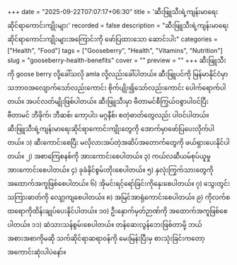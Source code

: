 +++
date = "2025-09-22T07:07:17+06:30"
title = 'ဆီးဖြူသီးရဲ့ကျန်းမာရေးဆိုင်ရာကောင်းကျိုးများ'
recorded = false
description = "ဆီးဖြူသီးရဲ့ကျန်းမာရေးဆိုင်ရာကောင်းကျိုးများအကြောင်းကို ဖော်ပြထားသော ဆောင်းပါး"
categories = ["Health", "Food"]
tags = ["Gooseberry", "Health", "Vitamins", "Nutrition"]
slug = "gooseberry-health-benefits"
cover = ""
preview = ""
+++
ဆီးဖြူသီးကို goose berry လို့ခေါ်သလို amla လို့လည်းခေါ်ပါတယ်။ ဆီးဖြူပင်ကို မြန်မာနိုင်ငံမှာ သဘာဝအလျောက်သော်လည်းကောင်း စိုက်ပျိုး၍သော်လည်းကောင်း ပေါက်ရောက်ပါတယ်။ အပင်လတ်မျိုးဖြစ်ပါတယ်။ ဆီးဖြူသီးမှာ ဗီတာမင်စီကြွယ်ဝစွာပါဝင်ပြီး ဗီတာမင် ဘီဖိုက်၊ ဘီဆစ်၊ ကော့ပါး၊ မဂ္ဂနီစ်၊ စတဲ့ဓာတ်တွေလည်း ပါဝင်ပါတယ်။ ဆီးဖြူသီးရဲ့ကျန်းမာရေးဆိုင်ရာကောင်းကျိုးတွေကို အောက်မှာဖော်ပြပေးလိုက်ပါတယ်။
၁) ဆီးကောင်းစေပြီး မလိုလားအပ်တဲ့အဆိပ်အတောက်တွေကို ဖယ်ရှားပေးနိုင်ပါတယ်။
၂) အစာကြေစနစ်ကို အားကောင်းစေပါတယ်။
၃) ကယ်လဆီယမ်စုပ်ယူမှုအားကောင်းစေပါတယ်။
၄) ခုခံနိုင်စွမ်းတိုးစေပါတယ်။
၅) နှလုံးကြွက်သားတွေကို အထောက်အကူဖြစ်စေပါတယ်။
၆) အိုမင်းရင့်ရော်ခြင်းကိုနှေးစေပါတယ်။
၇) သွေးတွင်းသကြားဓာတ်ကို လျော့ကျစေပါတယ်။
၈) အမြင်အာရုံကောင်းစေပါတယ်။
၉) ကိုလက်စထရောကိုထိန်းချုပ်ပေးနိုင်ပါတယ်။
၁၀) ဦးနှောက်မှတ်ဉာဏ်ကို အထောက်အကူဖြစ်စေပါတယ်။
၁၁) ဆံသားသန်စွမ်းစေပါတယ်။
တန်ဆေးလွန်ဘေးဖြစ်တာမို့ ဘယ်အစားအစာကိုမဆို သက်ဆိုင်ရာဆရာဝန်ကို မေးမြန်းပြီးမှ စားသုံးခြင်းကတော့ အကောင်းဆုံးပါပဲနော်။ 